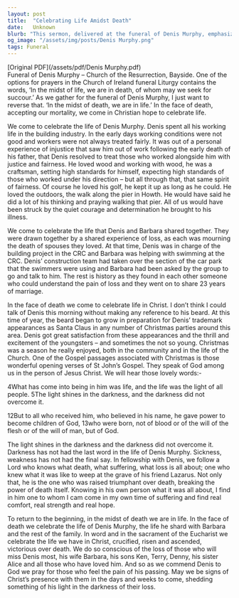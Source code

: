 ```yaml
---
layout: post
title:  "Celebrating Life Amidst Death"
date:   Unknown
blurb: "This sermon, delivered at the funeral of Denis Murphy, emphasizes the celebration of life even in the face of death. It highlights Denis's life, his work in the building industry, his love for golf and outdoors, and his devotion to his family. The sermon also celebrates the life Denis shared with his wife Barbara, their shared experience of loss, and their 23 years of marriage. It concludes with the message of hope and life in Christ, even in the face of death."
og_image: "/assets/img/posts/Denis Murphy.png"
tags: Funeral
---
```

[Original PDF](/assets/pdf/Denis Murphy.pdf)    
Funeral of Denis Murphy – Church of the Resurrection, Bayside. One of the options for prayers in the Church of Ireland funeral Liturgy contains the words, ‘In the midst of life, we are in death, of whom may we seek for succour.’ As we gather for the funeral of Denis Murphy, I just want to reverse that. ‘In the midst of death, we are in life.’ In the face of death, accepting our mortality, we come in Christian hope to celebrate life.

We come to celebrate the life of Denis Murphy. Denis spent all his working life in the building industry. In the early days working conditions were not good and workers were not always treated fairly. It was out of a personal experience of injustice that saw him out of work following the early death of his father, that Denis resolved to treat those who worked alongside him with justice and fairness. He loved wood and working with wood, he was a craftsman, setting high standards for himself, expecting high standards of those who worked under his direction – but all through that, that same spirit of fairness. Of course he loved his golf, he kept it up as long as he could. He loved the outdoors, the walk along the pier in Howth. He would have said he did a lot of his thinking and praying walking that pier. All of us would have been struck by the quiet courage and determination he brought to his illness.

We come to celebrate the life that Denis and Barbara shared together. They were drawn together by a shared experience of loss, as each was mourning the death of spouses they loved. At that time, Denis was in charge of the building project in the CRC and Barbara was helping with swimming at the CRC. Denis’ construction team had taken over the section of the car park that the swimmers were using and Barbara had been asked by the group to go and talk to him. The rest is history as they found in each other someone who could understand the pain of loss and they went on to share 23 years of marriage.

In the face of death we come to celebrate life in Christ. I don’t think I could talk of Denis this morning without making any reference to his beard. At this time of year, the beard began to grow in preparation for Denis’ trademark appearances as Santa Claus in any number of Christmas parties around this area. Denis got great satisfaction from these appearances and the thrill and excitement of the youngsters – and sometimes the not so young. Christmas was a season he really enjoyed, both in the community and in the life of the Church. One of the Gospel passages associated with Christmas is those wonderful opening verses of St John’s Gospel. They speak of God among us in the person of Jesus Christ. We will hear those lovely words:-

4What has come into being in him was life, and the life was the light of all people. 5The light shines in the darkness, and the darkness did not overcome it.

12But to all who received him, who believed in his name, he gave power to become children of God, 13who were born, not of blood or of the will of the flesh or of the will of man, but of God.

The light shines in the darkness and the darkness did not overcome it. Darkness has not had the last word in the life of Denis Murphy. Sickness, weakness has not had the final say. In fellowship with Denis, we follow a Lord who knows what death, what suffering, what loss is all about; one who knew what it was like to weep at the grave of his friend Lazarus. Not only that, he is the one who was raised triumphant over death, breaking the power of death itself. Knowing in his own person what it was all about, I find in him one to whom I cam come in my own time of suffering and find real comfort, real strength and real hope.

To return to the beginning, in the midst of death we are in life. In the face of death we celebrate the life of Denis Murphy, the life he shard with Barbara and the rest of the family. In word and in the sacrament of the Eucharist we celebrate the life we have in Christ, crucified, risen and ascended, victorious over death. We do so conscious of the loss of those who will miss Denis most, his wife Barbara, his sons Ken, Terry, Denny, his sister Alice and all those who have loved him. And so as we commend Denis to God we pray for those who feel the pain of his passing. May we be signs of Christ’s presence with them in the days and weeks to come, shedding something of his light in the darkness of their loss.
